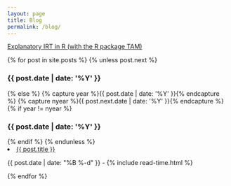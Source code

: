 ```yaml
---
layout: page
title: Blog
permalink: /blog/
---
```


[Explanatory IRT in R (with the R package TAM)](_posts/EIRTinR.md)     



{% for post in site.posts %}
{% unless post.next %}
  <h3>{{ post.date | date: '%Y' }}</h3>
{% else %}
  {% capture year %}{{ post.date | date: '%Y' }}{% endcapture %}
  {% capture nyear %}{{ post.next.date | date: '%Y' }}{% endcapture %}
  {% if year != nyear %}
    <h3>{{ post.date | date: '%Y' }}</h3>
  {% endif %}
{% endunless %}

<li itemscope>
  <a href="{{ site.github.url }}{{ post.url }}">{{ post.title }}</a>
  <p class="post-date"><span><i class="fa fa-calendar" aria-hidden="true"></i> {{ post.date | date: "%B %-d" }} - <i class="fa fa-clock-o" aria-hidden="true"></i> {% include read-time.html %}</span></p>
</li>
{% endfor %}
